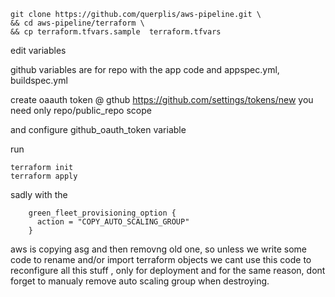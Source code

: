 ```
git clone https://github.com/querplis/aws-pipeline.git \
&& cd aws-pipeline/terraform \
&& cp terraform.tfvars.sample  terraform.tfvars
```
edit variables

github variables are for repo with the app code and  appspec.yml, buildspec.yml

create oaauth token @ gthub  https://github.com/settings/tokens/new
you need only repo/public_repo scope

and configure github_oauth_token variable

run 
```
terraform init
terraform apply

```
sadly with the 
```
    green_fleet_provisioning_option {
      action = "COPY_AUTO_SCALING_GROUP"
    }
```
aws is copying asg and then removng old one, so unless we write some code to rename and/or import terraform objects we cant use this code to reconfigure all this stuff , only for deployment 
and for the same reason, dont forget to manualy remove auto scaling group when destroying.
